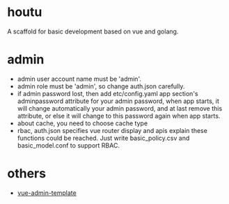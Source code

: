 # houtu
A scaffold for basic development based on vue and golang. 

# admin 
- admin user account name must be 'admin'. 
- admin role must be 'admin', so change auth.json carefully.
- if admin password lost, then add etc/config.yaml app section's 
adminpassword attribute for your admin password, when app starts, it will change 
  automatically your admin password, and at last remove this attribute, or else
  it will change to this password again when app starts.
- about cache, you need to choose cache type  
- rbac, auth.json specifies vue router display and apis explain these functions could 
be reached. Just write basic_policy.csv and basic_model.conf to support RBAC.
  
# others
* [vue-admin-template](https://github.com/PanJiaChen/vue-admin-template) 
